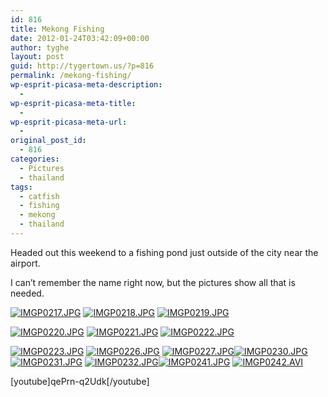 ```yaml
---
id: 816
title: Mekong Fishing
date: 2012-01-24T03:42:09+00:00
author: tyghe
layout: post
guid: http://tygertown.us/?p=816
permalink: /mekong-fishing/
wp-esprit-picasa-meta-description:
  - 
wp-esprit-picasa-meta-title:
  - 
wp-esprit-picasa-meta-url:
  - 
original_post_id:
  - 816
categories:
  - Pictures
  - thailand
tags:
  - catfish
  - fishing
  - mekong
  - thailand
---
```

Headed out this weekend to a fishing pond just outside of the city near the airport.

I can&#8217;t remember the name right now, but the pictures show all that is needed.

<a title="" href="http://lh6.ggpht.com/-MCvQEjbfqfA/Tx57YhaR0UI/AAAAAAAAE6Y/BW7DVA1aWCQ/s800/IMGP0217.JPG" rel="lightbox[816]"><img src="http://lh6.ggpht.com/-MCvQEjbfqfA/Tx57YhaR0UI/AAAAAAAAE6Y/BW7DVA1aWCQ/s200/IMGP0217.JPG" alt="IMGP0217.JPG" /></a> <a title="" href="http://lh5.ggpht.com/--lC3ibPisd0/Tx57ZeVxSuI/AAAAAAAAE6c/c22bdicA0Eo/s800/IMGP0218.JPG" rel="lightbox[816]"><img src="http://lh5.ggpht.com/--lC3ibPisd0/Tx57ZeVxSuI/AAAAAAAAE6c/c22bdicA0Eo/s200/IMGP0218.JPG" alt="IMGP0218.JPG" /></a> <a title="" href="http://lh4.ggpht.com/-EjgW7oUpZHs/Tx57ZgFLQiI/AAAAAAAAE6k/c_spgLauG8Y/s800/IMGP0219.JPG" rel="lightbox[816]"><img src="http://lh4.ggpht.com/-EjgW7oUpZHs/Tx57ZgFLQiI/AAAAAAAAE6k/c_spgLauG8Y/s200/IMGP0219.JPG" alt="IMGP0219.JPG" /></a>

<a title="" href="http://lh5.ggpht.com/-Dom-5l3KNms/Tx57aros2dI/AAAAAAAAE6w/-mG8RbuB7Ns/s800/IMGP0220.JPG" rel="lightbox[816]"><img src="http://lh5.ggpht.com/-Dom-5l3KNms/Tx57aros2dI/AAAAAAAAE6w/-mG8RbuB7Ns/s200/IMGP0220.JPG" alt="IMGP0220.JPG" /></a> <a title="" href="http://lh4.ggpht.com/-QTDBFDHsxQ8/Tx57be7004I/AAAAAAAAE64/IKh6btgrHDQ/s800/IMGP0221.JPG" rel="lightbox[816]"><img src="http://lh4.ggpht.com/-QTDBFDHsxQ8/Tx57be7004I/AAAAAAAAE64/IKh6btgrHDQ/s200/IMGP0221.JPG" alt="IMGP0221.JPG" /></a> <a title="" href="http://lh5.ggpht.com/-1lkUf51nnZs/Tx57b-Pv5VI/AAAAAAAAE7A/fVnP8Yg5WQo/s800/IMGP0222.JPG" rel="lightbox[816]"><img src="http://lh5.ggpht.com/-1lkUf51nnZs/Tx57b-Pv5VI/AAAAAAAAE7A/fVnP8Yg5WQo/s200/IMGP0222.JPG" alt="IMGP0222.JPG" /></a>

<a title="" href="http://lh6.ggpht.com/-Qvr0bk12LhU/Tx57cYbi89I/AAAAAAAAE7I/fX2k3aylISI/s800/IMGP0223.JPG" rel="lightbox[816]"><img src="http://lh6.ggpht.com/-Qvr0bk12LhU/Tx57cYbi89I/AAAAAAAAE7I/fX2k3aylISI/s200/IMGP0223.JPG" alt="IMGP0223.JPG" /></a> <a title="" href="http://lh4.ggpht.com/--19GvJEqwtg/Tx57dYLw8HI/AAAAAAAAE7Y/u_lDPLA6vPU/s800/IMGP0226.JPG" rel="lightbox[816]"><img src="http://lh4.ggpht.com/--19GvJEqwtg/Tx57dYLw8HI/AAAAAAAAE7Y/u_lDPLA6vPU/s200/IMGP0226.JPG" alt="IMGP0226.JPG" /></a> <a title="" href="http://lh4.ggpht.com/-HjtWqZFPT6U/Tx57d5Nu3AI/AAAAAAAAE7g/SVsZE3n4kS0/s800/IMGP0227.JPG" rel="lightbox[816]"><img src="http://lh4.ggpht.com/-HjtWqZFPT6U/Tx57d5Nu3AI/AAAAAAAAE7g/SVsZE3n4kS0/s200/IMGP0227.JPG" alt="IMGP0227.JPG" /></a><a title="" href="http://lh6.ggpht.com/-HF_IglzMCjg/Tx57ec4aqkI/AAAAAAAAE7o/pBeMDPhDVXM/s800/IMGP0230.JPG" rel="lightbox[816]"><img src="http://lh6.ggpht.com/-HF_IglzMCjg/Tx57ec4aqkI/AAAAAAAAE7o/pBeMDPhDVXM/s200/IMGP0230.JPG" alt="IMGP0230.JPG" /></a> <a title="" href="http://lh4.ggpht.com/-kTH6-rSqaok/Tx57e6WKrAI/AAAAAAAAE7w/-J_xm_DCJj0/s800/IMGP0231.JPG" rel="lightbox[816]"><img src="http://lh4.ggpht.com/-kTH6-rSqaok/Tx57e6WKrAI/AAAAAAAAE7w/-J_xm_DCJj0/s200/IMGP0231.JPG" alt="IMGP0231.JPG" /></a> <a title="" href="http://lh4.ggpht.com/-WCxLTYF6VjI/Tx57fkt35TI/AAAAAAAAE74/xjVsChM3eew/s800/IMGP0232.JPG" rel="lightbox[816]"><img src="http://lh4.ggpht.com/-WCxLTYF6VjI/Tx57fkt35TI/AAAAAAAAE74/xjVsChM3eew/s200/IMGP0232.JPG" alt="IMGP0232.JPG" /></a><a title="" href="http://lh3.ggpht.com/-DSp5w0JTmuA/Tx57gEQY3uI/AAAAAAAAE78/7ucvNrEvxxY/s800/IMGP0241.JPG" rel="lightbox[816]"><img src="http://lh3.ggpht.com/-DSp5w0JTmuA/Tx57gEQY3uI/AAAAAAAAE78/7ucvNrEvxxY/s200/IMGP0241.JPG" alt="IMGP0241.JPG" /></a> <a title="" href="http://lh5.ggpht.com/-2SEDV8TzBNQ/Tx57j4Vr57I/AAAAAAAAE8E/9Qsyr0E5mQk/s800/IMGP0242.jpg" rel="lightbox[816]"><img src="http://lh5.ggpht.com/-2SEDV8TzBNQ/Tx57j4Vr57I/AAAAAAAAE8E/9Qsyr0E5mQk/s200/IMGP0242.jpg" alt="IMGP0242.AVI" /></a>

[youtube]qePrn-q2Udk[/youtube]
